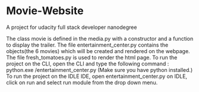 # Movie-Website
A project for udacity full stack developer nanodegree

The class movie is defined in the media.py with a constructor and a function to display the trailer.
The file entertainment_center.py contains the objects(the 6 movies) which will be created and rendered on the webpage.
The file fresh_tomatoes.py is used to render the html page.
To run the project on the CLI, open the CLI and type the following command : python.exe <Path to location of entertainment center>/entertainment_center.py (Make sure you have python installed.)
To run the project on the IDLE IDE, open entertainment_center.py on IDLE, click on run and select run module from the drop down menu.

